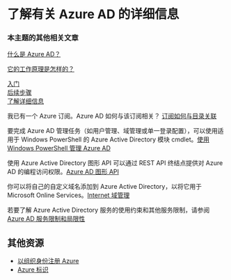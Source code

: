 <properties 
	pageTitle="了解有关 Azure AD 的详细信息" 
	description="Azure AD 内容集的学习路线图。" 
	services="active-directory" 
	documentationCenter="" 
	authors="curtand" 
	manager="stevenpo"
	editor=""/>

<tags 
	ms.service="active-directory" 
	ms.date="04/26/2016"
	ms.author="curtand"/>

# 了解有关 Azure AD 的详细信息

### 本主题的其他相关文章
[什么是 Azure AD？](/documentation/articles/active-directory-whatis)<br>

[它的工作原理是怎样的？](/documentation/articles/active-directory-works)<br>

[入门](/documentation/articles/active-directory-get-started)<br> 
[后续步骤](active-directory-next-steps)<br> 
[了解详细信息](active-directory-learn-map)<br>

我已有一个 Azure 订阅。Azure AD 如何与该订阅相关？ [订阅如何与目录关联](active-directory-how-subscriptions-associated-directory)

要完成 Azure AD 管理任务（如用户管理、域管理或单一登录配置），可以使用适用于 Windows PowerShell 的 Azure Active Directory 模块 cmdlet。[使用 Windows PowerShell 管理 Azure AD](https://msdn.microsoft.com/library/azure/jj151815.aspx)

使用 Azure Active Directory 图形 API 可以通过 REST API 终结点提供对 Azure AD 的编程访问权限。[Azure AD 图形 API](https://msdn.microsoft.com/library/azure/hh974476.aspx)

你可以将自己的自定义域名添加到 Azure Active Directory，以将它用于 Microsoft Online Services。[Internet 域管理](active-directory-add-domain)

若要了解 Azure Active Directory 服务的使用约束和其他服务限制，请参阅 [Azure AD 服务限制和局限性](active-directory-service-limits-restrictions)


## 其他资源

* [以组织身份注册 Azure](/documentation/articles/sign-up-organization)
* [Azure 标识](/documentation/articles/fundamentals-identity)



<!---HONumber=Mooncake_0613_2016-->